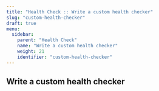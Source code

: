 ```yaml
---
title: "Health Check :: Write a custom health checker"
slug: "custom-health-checker"
draft: true
menu:
  sidebar:
    parent: "Health Check"
    name: "Write a custom health checker"
    weight: 21
    identifier: "custom-health-checker"
---
```


## Write a custom health checker

